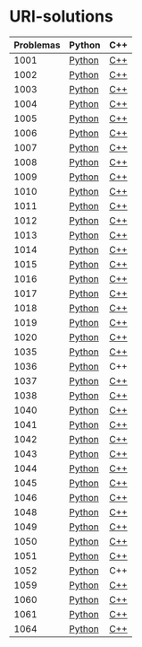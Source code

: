 # URI-solutions

| Problemas                           | Python | C++ |
|-------------------------------------|--------|--------|
| 1001 | [Python](./python/1001.py) | [C++](./c++/1001.cpp) |
| 1002 | [Python](./python/1002.py) | [C++](./c++/1002.cpp) |
| 1003 | [Python](./python/1003.py) | [C++](./c++/1003.cpp) |
| 1004 | [Python](./python/1004.py) | [C++](./c++/1004.cpp) |
| 1005 | [Python](./python/1005.py) | [C++](./c++/1005.cpp) |
| 1006 | [Python](./python/1006.py) | [C++](./c++/1006.cpp) |
| 1007 | [Python](./python/1007.py) | [C++](./c++/1007.cpp) |
| 1008 | [Python](./python/1008.py) | [C++](./c++/1008.cpp) |
| 1009 | [Python](./python/1009.py) | [C++](./c++/1009.cpp) |
| 1010 | [Python](./python/1010.py) | [C++](./c++/1010.cpp) |
| 1011 | [Python](./python/1011.py) | [C++](./c++/1011.cpp) |
| 1012 | [Python](./python/1012.py) | [C++](./c++/1012.cpp) |
| 1013 | [Python](./python/1013.py) | [C++](./c++/1013.cpp) |
| 1014 | [Python](./python/1014.py) | [C++](./c++/1014.cpp) |
| 1015 | [Python](./python/1015.py) | [C++](./c++/1015.cpp) |
| 1016 | [Python](./python/1016.py) | [C++](./c++/1016.cpp) |
| 1017 | [Python](./python/1017.py) | [C++](./c++/1017.cpp) |
| 1018 | [Python](./python/1018.py) | [C++](./c++/1018.cpp) |
| 1019 | [Python](./python/1019.py) | [C++](./c++/1019.cpp) |
| 1020 | [Python](./python/1020.py) | [C++](./c++/1020.cpp) |
| 1035 | [Python](./python/1035.py) | [C++](./c++/1035.cpp) |
| 1036 | [Python](./python/1036.py) | C++ |
| 1037 | [Python](./python/1037.py) | [C++](./c++/1037.cpp) |
| 1038 | [Python](./python/1038.py) | [C++](./c++/1038.cpp) |
| 1040 | [Python](./python/1040.py) | [C++](./c++/1040.cpp) |
| 1041 | [Python](./python/1041.py) | [C++](./c++/1041.cpp) |
| 1042 | [Python](./python/1042.py) | [C++](./c++/1042.cpp) |
| 1043 | [Python](./python/1043.py) | [C++](./c++/1043.cpp) |
| 1044 | [Python](./python/1044.py) | [C++](./c++/1044.cpp) |
| 1045 | [Python](./python/1045.py) | [C++](./c++/1045.cpp) |
| 1046 | [Python](./python/1046.py) | [C++](./c++/1046.cpp) |
| 1048 | [Python](./python/1048.py) | [C++](./c++/1048.cpp) |
| 1049 | [Python](./python/1049.py) | [C++](./c++/1049.cpp) |
| 1050 | [Python](./python/1050.py) | [C++](./c++/1050.cpp) |
| 1051 | [Python](./python/1051.py) | [C++](./c++/1051.cpp) |
| 1052 | [Python](./python/1052.py) | C++ |
| 1059 | [Python](./python/1059.py) | [C++](./c++/1059.cpp) |
| 1060 | [Python](./python/1060.py) | [C++](./c++/1060.cpp) |
| 1061 | [Python](./python/1061.py) | [C++](./c++/1061.cpp) |
| 1064 | [Python](./python/1064.py) | [C++](./c++/1064.cpp) |